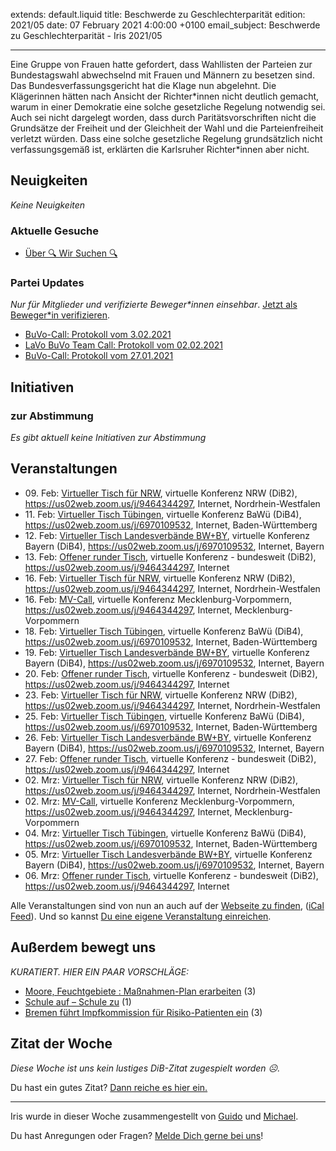 
extends: default.liquid
title: Beschwerde zu Geschlechterparität
edition: 2021/05
date: 07 February 2021 4:00:00 +0100
email_subject: Beschwerde zu Geschlechterparität - Iris 2021/05

---
Eine Gruppe von Frauen hatte gefordert, dass Wahllisten der Parteien zur Bundestagswahl abwechselnd mit Frauen und Männern zu besetzen sind.
Das Bundesverfassungsgericht hat die Klage nun abgelehnt. Die Klägerinnen hätten nach Ansicht der Richter\*innen nicht deutlich gemacht, warum in einer Demokratie eine solche gesetzliche Regelung notwendig sei. Auch sei nicht dargelegt worden, dass durch Paritätsvorschriften nicht die Grundsätze der Freiheit und der Gleichheit der Wahl und die Parteienfreiheit verletzt würden.
Dass eine solche gesetzliche Regelung grundsätzlich nicht verfassungsgemäß ist, erklärten die Karlsruher Richter\*innen aber nicht.

## Neuigkeiten

_Keine Neuigkeiten_

### Aktuelle Gesuche

 - [Über 🔍 Wir Suchen 🔍](https://marktplatz.bewegung.jetzt/t/ueber-wir-suchen/8837)

### Partei Updates

_Nur für Mitglieder und verifizierte Beweger\*innen einsehbar_. [Jetzt als Beweger\*in verifizieren](https://bewegung.jetzt/bewegerin-werden/).

 - [BuVo-Call: Protokoll vom 3.02.2021](https://marktplatz.bewegung.jetzt/t/buvo-call-protokoll-vom-3-02-2021/37269)
 - [LaVo BuVo Team Call: Protokoll vom 02.02.2021](https://marktplatz.bewegung.jetzt/t/lavo-buvo-team-call-protokoll-vom-02-02-2021/37267)
 - [BuVo-Call: Protokoll vom 27.01.2021](https://marktplatz.bewegung.jetzt/t/buvo-call-protokoll-vom-27-01-2021/37245)

## Initiativen

### zur Abstimmung
_Es gibt aktuell keine Initiativen zur Abstimmung_

## Veranstaltungen

 - 09.&nbsp;Feb: [Virtueller Tisch für NRW](https://bewegung.jetzt/veranstaltungen/virtueller-tisch-landesverbaende-bwby-2021-02-09/), virtuelle Konferenz NRW (DiB2), https://us02web.zoom.us/j/9464344297, Internet, Nordrhein-Westfalen
 - 11.&nbsp;Feb: [Virtueller Tisch Tübingen](https://bewegung.jetzt/veranstaltungen/virtueller-tisch-tuebingen-2021-02-11/), virtuelle Konferenz BaWü (DiB4), https://us02web.zoom.us/j/6970109532, Internet, Baden-Württemberg
 - 12.&nbsp;Feb: [Virtueller Tisch Landesverbände BW+BY](https://bewegung.jetzt/veranstaltungen/virtueller-tisch-landesverbaende-bwby-2-2021-02-12/), virtuelle Konferenz Bayern (DiB4), https://us02web.zoom.us/j/6970109532, Internet, Bayern
 - 13.&nbsp;Feb: [Offener runder Tisch](https://bewegung.jetzt/veranstaltungen/offener-runder-tisch-2021-02-13/), virtuelle Konferenz - bundesweit (DiB2), https://us02web.zoom.us/j/9464344297, Internet
 - 16.&nbsp;Feb: [Virtueller Tisch für NRW](https://bewegung.jetzt/veranstaltungen/virtueller-tisch-landesverbaende-bwby-2021-02-16/), virtuelle Konferenz NRW (DiB2), https://us02web.zoom.us/j/9464344297, Internet, Nordrhein-Westfalen
 - 16.&nbsp;Feb: [MV-Call](https://bewegung.jetzt/veranstaltungen/mv-call-2/), virtuelle Konferenz Mecklenburg-Vorpommern, https://us02web.zoom.us/j/9464344297, Internet, Mecklenburg-Vorpommern
 - 18.&nbsp;Feb: [Virtueller Tisch Tübingen](https://bewegung.jetzt/veranstaltungen/virtueller-tisch-tuebingen-2021-02-18/), virtuelle Konferenz BaWü (DiB4), https://us02web.zoom.us/j/6970109532, Internet, Baden-Württemberg
 - 19.&nbsp;Feb: [Virtueller Tisch Landesverbände BW+BY](https://bewegung.jetzt/veranstaltungen/virtueller-tisch-landesverbaende-bwby-2-2021-02-19/), virtuelle Konferenz Bayern (DiB4), https://us02web.zoom.us/j/6970109532, Internet, Bayern
 - 20.&nbsp;Feb: [Offener runder Tisch](https://bewegung.jetzt/veranstaltungen/offener-runder-tisch-2021-02-20/), virtuelle Konferenz - bundesweit (DiB2), https://us02web.zoom.us/j/9464344297, Internet
 - 23.&nbsp;Feb: [Virtueller Tisch für NRW](https://bewegung.jetzt/veranstaltungen/virtueller-tisch-landesverbaende-bwby-2021-02-23/), virtuelle Konferenz NRW (DiB2), https://us02web.zoom.us/j/9464344297, Internet, Nordrhein-Westfalen
 - 25.&nbsp;Feb: [Virtueller Tisch Tübingen](https://bewegung.jetzt/veranstaltungen/virtueller-tisch-tuebingen-2021-02-25/), virtuelle Konferenz BaWü (DiB4), https://us02web.zoom.us/j/6970109532, Internet, Baden-Württemberg
 - 26.&nbsp;Feb: [Virtueller Tisch Landesverbände BW+BY](https://bewegung.jetzt/veranstaltungen/virtueller-tisch-landesverbaende-bwby-2-2021-02-26/), virtuelle Konferenz Bayern (DiB4), https://us02web.zoom.us/j/6970109532, Internet, Bayern
 - 27.&nbsp;Feb: [Offener runder Tisch](https://bewegung.jetzt/veranstaltungen/offener-runder-tisch-2021-02-27/), virtuelle Konferenz - bundesweit (DiB2), https://us02web.zoom.us/j/9464344297, Internet
 - 02.&nbsp;Mrz: [Virtueller Tisch für NRW](https://bewegung.jetzt/veranstaltungen/virtueller-tisch-landesverbaende-bwby-2021-03-02/), virtuelle Konferenz NRW (DiB2), https://us02web.zoom.us/j/9464344297, Internet, Nordrhein-Westfalen
 - 02.&nbsp;Mrz: [MV-Call](https://bewegung.jetzt/veranstaltungen/mv-call-2/), virtuelle Konferenz Mecklenburg-Vorpommern, https://us02web.zoom.us/j/9464344297, Internet, Mecklenburg-Vorpommern
 - 04.&nbsp;Mrz: [Virtueller Tisch Tübingen](https://bewegung.jetzt/veranstaltungen/virtueller-tisch-tuebingen-2021-03-04/), virtuelle Konferenz BaWü (DiB4), https://us02web.zoom.us/j/6970109532, Internet, Baden-Württemberg
 - 05.&nbsp;Mrz: [Virtueller Tisch Landesverbände BW+BY](https://bewegung.jetzt/veranstaltungen/virtueller-tisch-landesverbaende-bwby-2-2021-03-05/), virtuelle Konferenz Bayern (DiB4), https://us02web.zoom.us/j/6970109532, Internet, Bayern
 - 06.&nbsp;Mrz: [Offener runder Tisch](https://bewegung.jetzt/veranstaltungen/offener-runder-tisch-2021-03-06/), virtuelle Konferenz - bundesweit (DiB2), https://us02web.zoom.us/j/9464344297, Internet


Alle Veranstaltungen sind von nun an auch auf der [Webseite zu finden](https://bewegung.jetzt/veranstaltungen/), ([iCal Feed](https://bewegung.jetzt/?ical=1)). Und so kannst [Du eine eigene Veranstaltung einreichen](https://marktplatz.bewegung.jetzt/t/eine-veranstaltung-auf-der-webseite-einreichen/21379).


## Außerdem bewegt uns

_KURATIERT. HIER EIN PAAR VORSCHLÄGE:_
 - [Moore, Feuchtgebiete : Maßnahmen-Plan erarbeiten](https://marktplatz.bewegung.jetzt/t/moore-feuchtgebiete-massnahmen-plan-erarbeiten/37255) (3)
 - [Schule auf – Schule zu](https://marktplatz.bewegung.jetzt/t/schule-auf-schule-zu/37260) (1)
 - [Bremen führt Impfkommission für Risiko-Patienten ein](https://marktplatz.bewegung.jetzt/t/bremen-fuehrt-impfkommission-fuer-risiko-patienten-ein/37257) (3)


## Zitat der Woche
_Diese Woche ist uns kein lustiges DiB-Zitat zugespielt worden ☹._

Du hast ein gutes Zitat? [Dann reiche es hier ein.](https://marktplatz.bewegung.jetzt/t/fortsetzung-lustige-dib-zitate/24431)


---

Iris wurde in dieser Woche zusammengestellt von [Guido](https://marktplatz.bewegung.jetzt/u/Guido/) und [Michael](https://marktplatz.bewegung.jetzt/u/MichaelVoss/).

Du hast Anregungen oder Fragen? [Melde Dich gerne bei uns](https://marktplatz.bewegung.jetzt/t/neu-iris-die-woechtliche-zusammenfasssung-zum-sonntagsbrunch/10990)!

